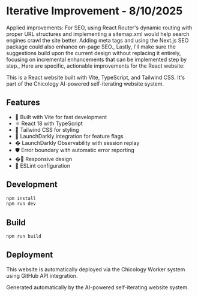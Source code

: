 # Iterative Improvement - 8/10/2025

Applied improvements: For SEO, using React Router's dynamic routing with proper URL structures and implementing a sitemap.xml would help search engines crawl the site better. Adding meta tags and using the Next.js SEO package could also enhance on-page SEO., Lastly, I'll make sure the suggestions build upon the current design without replacing it entirely, focusing on incremental enhancements that can be implemented step by step., Here are specific, actionable improvements for the React website:

This is a React website built with Vite, TypeScript, and Tailwind CSS. It's part of the Chicology AI-powered self-iterating website system.

## Features

- 🚀 Built with Vite for fast development
- ⚛️ React 18 with TypeScript
- 🎨 Tailwind CSS for styling
- 🚦 LaunchDarkly integration for feature flags
- � LaunchDarkly Observability with session replay
- 🛡️ Error boundary with automatic error reporting
- �📱 Responsive design
- 🔧 ESLint configuration

## Development

```bash
npm install
npm run dev
```

## Build

```bash
npm run build
```

## Deployment

This website is automatically deployed via the Chicology Worker system using GitHub API integration.

Generated automatically by the AI-powered self-iterating website system.
